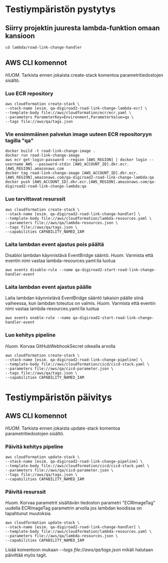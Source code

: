 # Testiympäristön pystytys

## Siirry projektin juuresta lambda-funktion omaan kansioon
```
cd lambda/road-link-change-handler
```

## AWS CLI komennot

*HUOM.* Tarkista ennen jokaista create-stack komentoa parametritiedostojen sisältö.

### Luo ECR repository
```
aws cloudformation create-stack \
--stack-name [esim. qa-digiroad2-road-link-change-lambda-ecr] \
--template-body file://aws/cloudformation/ecr/ecr.yaml \
--parameters ParameterKey=Environment,ParameterValue=qa \
--tags file://aws/qa/tags.json
```

### Vie ensimmäinen palvelun image uuteen ECR repositoryyn tagilla "qa"
```
docker build -t road-link-change-image .
docker run road-link-change-image
aws ecr get-login-password --region [AWS_REGION] | docker login --username AWS --password-stdin [AWS_ACCOUNT_ID].dkr.ecr.[AWS_REGION].amazonaws.com
docker tag road-link-change-image [AWS_ACCOUNT_ID].dkr.ecr.[AWS_REGION].amazonaws.com/qa-digiroad2-road-link-change-lambda:qa
docker push [AWS_ACCOUNT_ID].dkr.ecr.[AWS_REGION].amazonaws.com/qa-digiroad2-road-link-change-lambda:qa
```

### Luo tarvittavat resurssit
```
aws cloudformation create-stack \
--stack-name [esim. qa-digiroad2-road-link-change-handler] \
--template-body file://aws/cloudformation/lambda-resources.yaml \
--parameters file://aws/qa/lambda-resources.json \
--tags file://aws/qa/tags.json \
--capabilities CAPABILITY_NAMED_IAM
```

### Laita lambdan event ajastus pois päältä
Disabloi lambdan käynnistävä EventBridge sääntö.
*Huom.* Varmista että eventin nimi vastaa lambda-resources.yaml:lla luotua
```
aws events disable-rule --name qa-digiroad2-start-road-link-change-handler-event
```

### Laita lambdan event ajastus päälle
Laita lambdan käynnistävä EventBridge sääntö takaisin päälle siinä vaiheessa, kun lambdan toteutus on valmis.
*Huom.* Varmista että eventin nimi vastaa lambda-resources.yaml:lla luotua
```
aws events enable-rule --name qa-digiroad2-start-road-link-change-handler-event
```

### Luo kehitys pipeline
*Huom.* Korvaa GitHubWebhookSecret oikealla arvolla
```
aws cloudformation create-stack \
--stack-name [esim. qa-digiroad2-road-link-change-pipeline] \ 
--template-body file://aws/cloudformation/cicd/cicd-stack.yaml \
--parameters file://aws/qa/cicd-parameter.json \
--tags file://aws/qa/tags.json \
--capabilities CAPABILITY_NAMED_IAM
```


# Testiympäristön päivitys

## AWS CLI komennot

*HUOM.* Tarkista ennen jokaista update-stack komentoa parametritiedostojen sisältö.

### Päivitä kehitys pipeline
```
aws cloudformation update-stack \
--stack-name [esim. qa-digiroad2-road-link-change-pipeline] \ 
--template-body file://aws/cloudformation/cicd/cicd-stack.yaml \
--parameters file://aws/qa/cicd-parameter.json \
--tags file://aws/qa/tags.json \
--capabilities CAPABILITY_NAMED_IAM
```

### Päivitä resurssit
*Huom.* Korvaa parametrit sisältävän tiedoston parametri "ECRImageTag" uudella ECRImageTag parametrin arvolla jos lambdan koodissa on tapahtunut muutoksia.
```
aws cloudformation update-stack \
--stack-name [esim. qa-digiroad2-road-link-change-handler] \
--template-body file://aws/cloudformation/lambda-resources.yaml \
--parameters file://aws/qa/lambda-resources.json \
--capabilities CAPABILITY_NAMED_IAM
```
Lisää komentoon mukaan *--tags file://aws/qa/tags.json* mikäli halutaan päivittää myös tagit.
